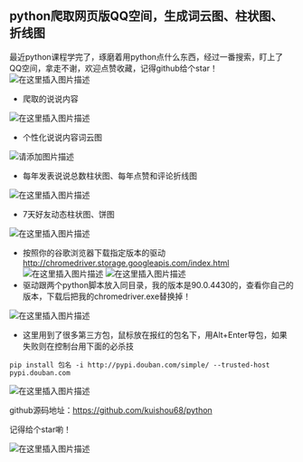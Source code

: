 ## python爬取网页版QQ空间，生成词云图、柱状图、折线图

最近python课程学完了，琢磨着用python点什么东西，经过一番搜索，盯上了QQ空间，拿走不谢，欢迎点赞收藏，记得github给个star！
![在这里插入图片描述](https://img-blog.csdnimg.cn/20210523231805468.png?x-oss-process=image/watermark,type_ZmFuZ3poZW5naGVpdGk,shadow_10,text_aHR0cHM6Ly9ibG9nLmNzZG4ubmV0L3dlaXhpbl80NDAxOTM3MA==,size_16,color_FFFFFF,t_70)

 - 爬取的说说内容

![在这里插入图片描述](https://img-blog.csdnimg.cn/20210523231936542.png?x-oss-process=image/watermark,type_ZmFuZ3poZW5naGVpdGk,shadow_10,text_aHR0cHM6Ly9ibG9nLmNzZG4ubmV0L3dlaXhpbl80NDAxOTM3MA==,size_16,color_FFFFFF,t_70)

 - 个性化说说内容词云图

![请添加图片描述](https://img-blog.csdnimg.cn/20210523232951939.jpg?x-oss-process=image/watermark,type_ZmFuZ3poZW5naGVpdGk,shadow_10,text_aHR0cHM6Ly9ibG9nLmNzZG4ubmV0L3dlaXhpbl80NDAxOTM3MA==,size_16,color_FFFFFF,t_70)

 - 每年发表说说总数柱状图、每年点赞和评论折线图

![在这里插入图片描述](https://img-blog.csdnimg.cn/20210523231852789.png?x-oss-process=image/watermark,type_ZmFuZ3poZW5naGVpdGk,shadow_10,text_aHR0cHM6Ly9ibG9nLmNzZG4ubmV0L3dlaXhpbl80NDAxOTM3MA==,size_16,color_FFFFFF,t_70)

 - 7天好友动态柱状图、饼图

![在这里插入图片描述](https://img-blog.csdnimg.cn/20210524000939728.png?x-oss-process=image/watermark,type_ZmFuZ3poZW5naGVpdGk,shadow_10,text_aHR0cHM6Ly9ibG9nLmNzZG4ubmV0L3dlaXhpbl80NDAxOTM3MA==,size_16,color_FFFFFF,t_70)

 - 按照你的谷歌浏览器下载指定版本的驱动    http://chromedriver.storage.googleapis.com/index.html
![在这里插入图片描述](https://img-blog.csdnimg.cn/20210523232204272.png?x-oss-process=image/watermark,type_ZmFuZ3poZW5naGVpdGk,shadow_10,text_aHR0cHM6Ly9ibG9nLmNzZG4ubmV0L3dlaXhpbl80NDAxOTM3MA==,size_16,color_FFFFFF,t_70)
![在这里插入图片描述](https://img-blog.csdnimg.cn/20210523232225804.png?x-oss-process=image/watermark,type_ZmFuZ3poZW5naGVpdGk,shadow_10,text_aHR0cHM6Ly9ibG9nLmNzZG4ubmV0L3dlaXhpbl80NDAxOTM3MA==,size_16,color_FFFFFF,t_70)
 - 驱动跟两个python脚本放入同目录，我的版本是90.0.4430的，查看你自己的版本，下载后把我的chromedriver.exe替换掉！

![在这里插入图片描述](https://img-blog.csdnimg.cn/20210523233209797.png)

 - 这里用到了很多第三方包，鼠标放在报红的包名下，用Alt+Enter导包，如果失败则在控制台用下面的必杀技

```
pip install 包名 -i http://pypi.douban.com/simple/ --trusted-host pypi.douban.com
```
![在这里插入图片描述](https://img-blog.csdnimg.cn/20210524000853586.png?x-oss-process=image/watermark,type_ZmFuZ3poZW5naGVpdGk,shadow_10,text_aHR0cHM6Ly9ibG9nLmNzZG4ubmV0L3dlaXhpbl80NDAxOTM3MA==,size_16,color_FFFFFF,t_70)

github源码地址：https://github.com/kuishou68/python

记得给个star喲！

![在这里插入图片描述](https://img-blog.csdnimg.cn/20210524000224763.png?x-oss-process=image/watermark,type_ZmFuZ3poZW5naGVpdGk,shadow_10,text_aHR0cHM6Ly9ibG9nLmNzZG4ubmV0L3dlaXhpbl80NDAxOTM3MA==,size_16,color_FFFFFF,t_70)